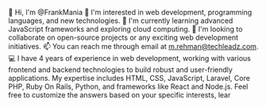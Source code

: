 👋 Hi, I'm @FrankMania
👀 I'm interested in web development, programming languages, and new technologies.
🌱 I'm currently learning advanced JavaScript frameworks and exploring cloud computing.
💞️ I'm looking to collaborate on open-source projects or any exciting web development initiatives.
📫 You can reach me through email at m.rehman@techleadz.com.
💻 I have 4 years of experience in web development, working with various frontend and backend technologies to build robust and user-friendly applications. My expertise includes HTML, CSS, JavaScript, Laravel, Core PHP, Ruby On Rails, Python, and frameworks like React and Node.js.
Feel free to customize the answers based on your specific interests, lear
<!---
FrankMania/FrankMania is a ✨ special ✨ repository because its `README.md` (this file) appears on your GitHub profile.
You can click the Preview link to take a look at your changes.
--->
